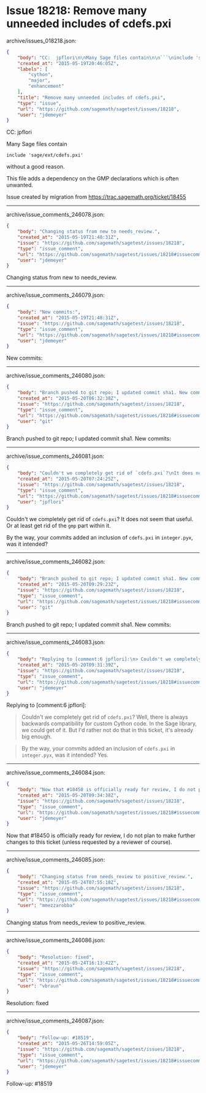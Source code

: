 # Issue 18218: Remove many unneeded includes of cdefs.pxi

archive/issues_018218.json:
```json
{
    "body": "CC:  jpflori\n\nMany Sage files contain\n\n```\ninclude 'sage/ext/cdefs.pxi'\n```\n\nwithout a good reason.\n\nThis file adds a dependency on the GMP declarations which is often unwanted.\n\nIssue created by migration from https://trac.sagemath.org/ticket/18455\n\n",
    "created_at": "2015-05-19T20:46:05Z",
    "labels": [
        "cython",
        "major",
        "enhancement"
    ],
    "title": "Remove many unneeded includes of cdefs.pxi",
    "type": "issue",
    "url": "https://github.com/sagemath/sagetest/issues/18218",
    "user": "jdemeyer"
}
```
CC:  jpflori

Many Sage files contain

```
include 'sage/ext/cdefs.pxi'
```

without a good reason.

This file adds a dependency on the GMP declarations which is often unwanted.

Issue created by migration from https://trac.sagemath.org/ticket/18455





---

archive/issue_comments_246078.json:
```json
{
    "body": "Changing status from new to needs_review.",
    "created_at": "2015-05-19T21:48:31Z",
    "issue": "https://github.com/sagemath/sagetest/issues/18218",
    "type": "issue_comment",
    "url": "https://github.com/sagemath/sagetest/issues/18218#issuecomment-246078",
    "user": "jdemeyer"
}
```

Changing status from new to needs_review.



---

archive/issue_comments_246079.json:
```json
{
    "body": "New commits:",
    "created_at": "2015-05-19T21:48:31Z",
    "issue": "https://github.com/sagemath/sagetest/issues/18218",
    "type": "issue_comment",
    "url": "https://github.com/sagemath/sagetest/issues/18218#issuecomment-246079",
    "user": "jdemeyer"
}
```

New commits:



---

archive/issue_comments_246080.json:
```json
{
    "body": "Branch pushed to git repo; I updated commit sha1. New commits:",
    "created_at": "2015-05-20T06:32:38Z",
    "issue": "https://github.com/sagemath/sagetest/issues/18218",
    "type": "issue_comment",
    "url": "https://github.com/sagemath/sagetest/issues/18218#issuecomment-246080",
    "user": "git"
}
```

Branch pushed to git repo; I updated commit sha1. New commits:



---

archive/issue_comments_246081.json:
```json
{
    "body": "Couldn't we completely get rid of `cdefs.pxi`?\nIt does not seem that useful.\nOr at least get rid of the `gmp` part within it.\n\nBy the way, your commits added an inclusion of `cdefs.pxi` in `integer.pyx`, was it intended?",
    "created_at": "2015-05-20T07:24:25Z",
    "issue": "https://github.com/sagemath/sagetest/issues/18218",
    "type": "issue_comment",
    "url": "https://github.com/sagemath/sagetest/issues/18218#issuecomment-246081",
    "user": "jpflori"
}
```

Couldn't we completely get rid of `cdefs.pxi`?
It does not seem that useful.
Or at least get rid of the `gmp` part within it.

By the way, your commits added an inclusion of `cdefs.pxi` in `integer.pyx`, was it intended?



---

archive/issue_comments_246082.json:
```json
{
    "body": "Branch pushed to git repo; I updated commit sha1. New commits:",
    "created_at": "2015-05-20T09:29:23Z",
    "issue": "https://github.com/sagemath/sagetest/issues/18218",
    "type": "issue_comment",
    "url": "https://github.com/sagemath/sagetest/issues/18218#issuecomment-246082",
    "user": "git"
}
```

Branch pushed to git repo; I updated commit sha1. New commits:



---

archive/issue_comments_246083.json:
```json
{
    "body": "Replying to [comment:6 jpflori]:\n> Couldn't we completely get rid of `cdefs.pxi`?\nWell, there is always backwards compatibility for custom Cython code.\nIn the Sage library, we could get of it. But I'd rather not do that in this ticket, it's already big enough.\n\n> By the way, your commits added an inclusion of `cdefs.pxi` in `integer.pyx`, was it intended?\nYes.",
    "created_at": "2015-05-20T09:31:39Z",
    "issue": "https://github.com/sagemath/sagetest/issues/18218",
    "type": "issue_comment",
    "url": "https://github.com/sagemath/sagetest/issues/18218#issuecomment-246083",
    "user": "jdemeyer"
}
```

Replying to [comment:6 jpflori]:
> Couldn't we completely get rid of `cdefs.pxi`?
Well, there is always backwards compatibility for custom Cython code.
In the Sage library, we could get of it. But I'd rather not do that in this ticket, it's already big enough.

> By the way, your commits added an inclusion of `cdefs.pxi` in `integer.pyx`, was it intended?
Yes.



---

archive/issue_comments_246084.json:
```json
{
    "body": "Now that #18450 is officially ready for review, I do not plan to make further changes to this ticket (unless requested by a reviewer of course).",
    "created_at": "2015-05-20T09:34:38Z",
    "issue": "https://github.com/sagemath/sagetest/issues/18218",
    "type": "issue_comment",
    "url": "https://github.com/sagemath/sagetest/issues/18218#issuecomment-246084",
    "user": "jdemeyer"
}
```

Now that #18450 is officially ready for review, I do not plan to make further changes to this ticket (unless requested by a reviewer of course).



---

archive/issue_comments_246085.json:
```json
{
    "body": "Changing status from needs_review to positive_review.",
    "created_at": "2015-05-24T07:55:18Z",
    "issue": "https://github.com/sagemath/sagetest/issues/18218",
    "type": "issue_comment",
    "url": "https://github.com/sagemath/sagetest/issues/18218#issuecomment-246085",
    "user": "mmezzarobba"
}
```

Changing status from needs_review to positive_review.



---

archive/issue_comments_246086.json:
```json
{
    "body": "Resolution: fixed",
    "created_at": "2015-05-24T16:13:42Z",
    "issue": "https://github.com/sagemath/sagetest/issues/18218",
    "type": "issue_comment",
    "url": "https://github.com/sagemath/sagetest/issues/18218#issuecomment-246086",
    "user": "vbraun"
}
```

Resolution: fixed



---

archive/issue_comments_246087.json:
```json
{
    "body": "Follow-up: #18519",
    "created_at": "2015-05-26T14:59:05Z",
    "issue": "https://github.com/sagemath/sagetest/issues/18218",
    "type": "issue_comment",
    "url": "https://github.com/sagemath/sagetest/issues/18218#issuecomment-246087",
    "user": "jdemeyer"
}
```

Follow-up: #18519

